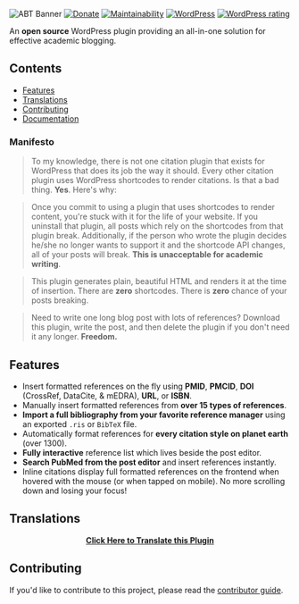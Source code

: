 ![ABT Banner](http://i.imgur.com/UxBG7NB.png)
[![Donate](https://img.shields.io/badge/%E2%9D%A4-donate-brightgreen.svg)](https://donorbox.org/academic-bloggers-toolkit)
[![Maintainability](https://api.codeclimate.com/v1/badges/76a0035688f8197c0f9a/maintainability)](https://codeclimate.com/github/dsifford/academic-bloggers-toolkit/maintainability)
[![WordPress](https://img.shields.io/wordpress/plugin/dt/academic-bloggers-toolkit.svg?maxAge=2592000)](https://wordpress.org/plugins/academic-bloggers-toolkit/)
[![WordPress rating](https://img.shields.io/wordpress/plugin/r/academic-bloggers-toolkit.svg?maxAge=2592000)](https://wordpress.org/plugins/academic-bloggers-toolkit/)

An **open source** WordPress plugin providing an all-in-one solution for effective academic blogging.

## Contents

-   [Features](#features)
-   [Translations](#translations)
-   [Contributing](#contributing)
-   [Documentation](https://github.com/dsifford/academic-bloggers-toolkit/wiki)

### Manifesto

> To my knowledge, there is not one citation plugin that exists for WordPress that does its job the way it should. Every other citation plugin uses WordPress shortcodes to render citations. Is that a bad thing. **Yes**. Here's why:

> Once you commit to using a plugin that uses shortcodes to render content, you're stuck with it for the life of your website. If you uninstall that plugin, all posts which rely on the shortcodes from that plugin break. Additionally, if the person who wrote the plugin decides he/she no longer wants to support it and the shortcode API changes, all of your posts will break. **This is unacceptable for academic writing**.

> This plugin generates plain, beautiful HTML and renders it at the time of insertion. There are **zero** shortcodes. There is **zero** chance of your posts breaking.

> Need to write one long blog post with lots of references? Download this plugin, write the post, and then delete the plugin if you don't need it any longer. **Freedom.**

## Features

-   Insert formatted references on the fly using **PMID**, **PMCID**, **DOI** (CrossRef, DataCite, & mEDRA), **URL**, or **ISBN**.
-   Manually insert formatted references from **over 15 types of references**.
-   **Import a full bibliography from your favorite reference manager** using an exported `.ris` or `BibTeX` file.
-   Automatically format references for **every citation style on planet earth** (over 1300).
-   **Fully interactive** reference list which lives beside the post editor.
-   **Search PubMed from the post editor** and insert references instantly.
-   Inline citations display full formatted references on the frontend when hovered with the mouse (or when tapped on mobile). No more scrolling down and losing your focus!

## Translations

<p align="center"><a href="https://translate.wordpress.org/projects/wp-plugins/academic-bloggers-toolkit"><strong>Click Here to Translate this Plugin</strong></a></p>

## Contributing

If you'd like to contribute to this project, please read the [contributor guide](./.github/CONTRIBUTING.md).
